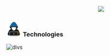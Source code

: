 <p align="center">
 <img src="https://readme-typing-svg.herokuapp.com?duration=1000&color=F7F7F7&background=000000&center=true&vCenter=true&multiline=true&width=1000&height=100&lines=I+am+BIJAYA+SHAH;Passionate+MERN+Developer;From+Kathmandu+Nepal"> 
</p>
 


### <picture> <img src = "./images/about_me.gif" width = 40px> </picture>  Technologies 


 
![divs](https://skillicons.dev/icons?i=html,css,sass,bootstrap,js,ts,php,wordpress,nodejs,express,react,mongodb,mysql,vim,docker,md,git,figma,bash,cloudflare,jquery,nginx,vscode,aws,figma,github,linux,netlify,&theme=light&perline=20)
 
 
